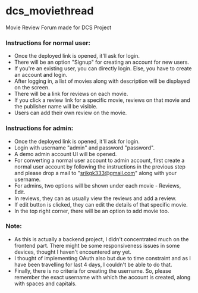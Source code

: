 # dcs_moviethread
Movie Review Forum made for DCS Project

### Instructions for normal user:
- Once the deployed link is opened, it'll ask for login.
- There will be an option "Signup" for creating an account for new users.
- If you're an existing user, you can directly login. Else, you have to create an account and login.
- After logging in, a list of movies along with description will be displayed on the screen.
- There will be a link for reviews on each movie.
- If you click a review link for a specific movie, reviews on that movie and the publisher name will be visible.
- Users can add their own review on the movie.

### Instructions for admin:
- Once the deployed link is opened, it'll ask for login.
- Login with username "admin" and password "password".
- A demo admin account UI will be opened.
- For converting a normal user account to admin account, first create a normal user account by following the instructions in the previous step and please drop a mail to "srikgk333@gmail.com" along with your username.
- For admins, two options will be shown under each movie - Reviews, Edit.
- In reviews, they can as usually view the reviews and add a review.
- If edit button is clicked, they can edit the details of that specific movie.
- In the top right corner, there will be an option to add movie too.

### Note:
- As this is actually a backend project, I didn't concentrated much on the frontend part. There might be some responsiveness issues in some devices, thought I haven't encountered any yet.
- I thought of implementing OAuth also but due to time constraint and as I have been travelling for last 4 days, I couldn't be able to do that.
- Finally, there is no criteria for creating the username. So, please remember the exact username with which the account is created, along with spaces and capitals.